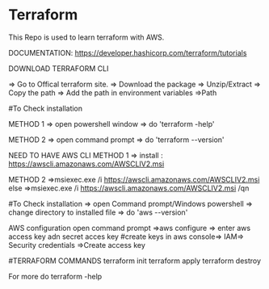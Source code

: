# Terraform 
This Repo is used to learn terraform with AWS.



DOCUMENTATION: https://developer.hashicorp.com/terraform/tutorials

DOWNLOAD TERRAFORM CLI

=> Go to Offical terraform site.
=> Download the package
=> Unzip/Extract
=> Copy the path
=> Add the path in environment variables =>Path

#To Check installation

METHOD 1
=> open powershell window
=> do 'terraform -help'

METHOD 2
=> open command prompt
=> do 'terraform --version'


NEED TO HAVE AWS CLI
METHOD 1
=> install : https://awscli.amazonaws.com/AWSCLIV2.msi

METHOD 2
=>msiexec.exe /i https://awscli.amazonaws.com/AWSCLIV2.msi
else 
=>msiexec.exe /i https://awscli.amazonaws.com/AWSCLIV2.msi /qn


#To Check installation
=> open Command prompt/Windows powershell
=> change directory to installed file
=> do 'aws --version'




AWS configuration
open command prompt
=>aws configure
=> enter aws access key adn secret acces key
#create keys in aws console=> IAM=> Security credentials =>Create access key



#TERRAFORM COMMANDS
terraform init
terraform apply
terraform destroy

For more do terraform -help